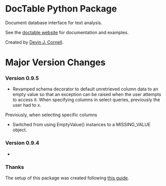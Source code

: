 

# DocTable Python Package

Document database interface for text analysis.

See the [doctable website](https://devinjcornell.com/doctable/) for documentation and examples.

Created by [Devin J. Cornell](https://devinjcornell.com).

# Major Version Changes

### Version 0.9.5

+ Revamped schema decorator to default unretrieved column data to an empty value so that an exception can be raised when the user attempts to access it. When specifying columns in select queries, previously the user had to x.

Previously, when selecting specific columns
+ Switched from using EmptyValue() instances to a MISSING_VALUE object.

### Version 0.9.4

+ 


### Thanks

The setup of this package was created following [this guide](https://packaging.python.org/tutorials/packaging-projects/).
